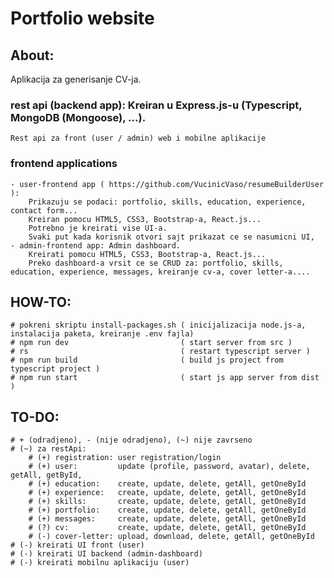 # Portfolio website


## About:
Aplikacija za generisanje CV-ja.

### rest api (backend app): Kreiran u Express.js-u (Typescript, MongoDB (Mongoose), ...). 
    Rest api za front (user / admin) web i mobilne aplikacije
### frontend applications
    - user-frontend app ( https://github.com/VucinicVaso/resumeBuilderUser ): 
        Prikazuju se podaci: portfolio, skills, education, experience, contact form... 
        Kreiran pomocu HTML5, CSS3, Bootstrap-a, React.js... 
        Potrebno je kreirati vise UI-a. 
        Svaki put kada korisnik otvori sajt prikazat ce se nasumicni UI,
    - admin-frontend app: Admin dashboard. 
        Kreirati pomocu HTML5, CSS3, Bootstrap-a, React.js... 
        Preko dashboard-a vrsit ce se CRUD za: portfolio, skills, education, experience, messages, kreiranje cv-a, cover letter-a....


## HOW-TO: 
    # pokreni skriptu install-packages.sh ( inicijalizacija node.js-a, instalacija paketa, kreiranje .env fajla)
    # npm run dev                         ( start server from src )
    # rs                                  ( restart typescript server )
    # npm run build                       ( build js project from typescript project )
    # npm run start                       ( start js app server from dist )


## TO-DO:
    # + (odradjeno), - (nije odradjeno), (~) nije zavrseno
    # (~) za restApi:
        # (+) registration: user registration/login
        # (+) user:         update (profile, password, avatar), delete, getAll, getById,
        # (+) education:    create, update, delete, getAll, getOneById
        # (+) experience:   create, update, delete, getAll, getOneById
        # (+) skills:       create, update, delete, getAll, getOneById
        # (+) portfolio:    create, update, delete, getAll, getOneById
        # (+) messages:     create, update, delete, getAll, getOneById
        # (?) cv:           create, update, delete, getAll, getOneById
        # (-) cover-letter: upload, download, delete, getAll, getOneById
    # (-) kreirati UI front (user)
    # (-) kreirati UI backend (admin-dashboard)
    # (-) kreirati mobilnu aplikaciju (user)


